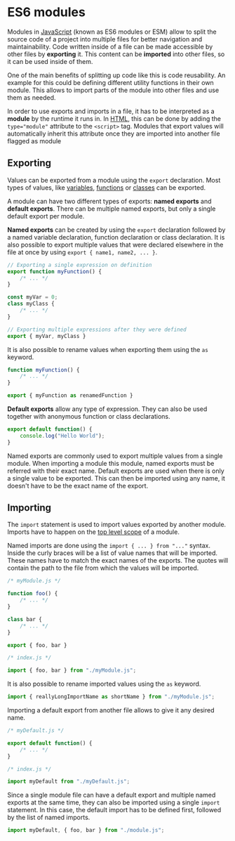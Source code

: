 # ES6 modules

Modules in [JavaScript](javascript.md) (known as ES6 modules or ESM) allow to split the source code of a project into multiple files for better navigation and maintainability. Code written inside of a file can be made accessible by other files by **exporting** it. This content can be **imported** into other files, so it can be used inside of them.

One of the main benefits of splitting up code like this is code reusability. An example for this could be defining different utility functions in their own module. This allows to import parts of the module into other files and use them as needed.

In order to use exports and imports in a file, it has to be interpreted as a **module** by the runtime it runs in. In [HTML](../../html/html.md), this can be done by adding the `type="module"` attribute to the `<script>` tag. Modules that export values will automatically inherit this attribute once they are imported into another file flagged as module

## Exporting

Values can be exported from a module using the `export` declaration. Most types of values, like [variables](js_variables.md), [functions](js_functions.md) or [classes](../objects/js_classes.md) can be exported.

A module can have two different types of exports: **named exports** and **default exports**. There can be multiple named exports, but only a single default export per module.

**Named exports** can be created by using the `export` declaration followed by a named variable declaration, function declaration or class declaration. It is also possible to export multiple values that were declared elsewhere in the file at once by using `export { name1, name2, ... }`.

```js
// Exporting a single expression on definition 
export function myFunction() {
	/* ... */
}

const myVar = 0;
class myClass {
	/* ... */
}

// Exporting multiple expressions after they were defined
export { myVar, myClass }
```

It is also possible to rename values when exporting them using the `as` keyword.

```js
function myFunction() {
	/* ... */
}

export { myFunction as renamedFunction }
```

**Default exports** allow any type of expression. They can also be used together with anonymous function or class declarations.

```js
export default function() {
	console.log("Hello World");
}
```

Named exports are commonly used to export multiple values from a single module. When importing a module this module, named exports must be referred with their exact name. Default exports are used when there is only a single value to be exported. This can then be imported using any name, it doesn't have to be the exact name of the export.

## Importing

The `import` statement is used to import values exported by another module. Imports have to happen on the [top level scope](js_scope.md) of a module.

Named imports are done using the `import { ... } from "..."` syntax. Inside the curly braces will be a list of value names that will be imported. These names have to match the exact names of the exports. The quotes will contain the path to the file from which the values will be imported.

```js
/* myModule.js */

function foo() {
	/* ... */
}

class bar {
	/* ... */
}

export { foo, bar }
```

```js
/* index.js */

import { foo, bar } from "./myModule.js";
```

It is also possible to rename imported values using the `as` keyword.

```js
import { reallyLongImportName as shortName } from "./myModule.js";
```

Importing a default export from another file allows to give it any desired name.

```js
/* myDefault.js */

export default function() {
	/* ... */
}
```

```js
/* index.js */

import myDefault from "./myDefault.js";
```

Since a single module file can have a default export and multiple named exports at the same time, they can also be imported using a single `import` statement. In this case, the default import has to be defined first, followed by the list of named imports.

```js
import myDefault, { foo, bar } from "./module.js";
```